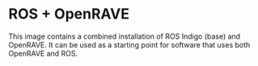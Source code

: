 # ROS + OpenRAVE

This image contains a combined installation of ROS Indigo (base) and OpenRAVE.  It can be used as a starting point for software that uses both OpenRAVE and ROS.
